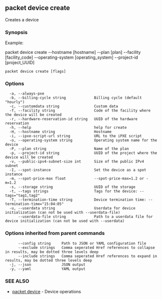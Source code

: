 ## packet device create

Creates a device

### Synopsis

Example:

packet device create --hostname [hostname] --plan [plan] --facility [facility_code] --operating-system [operating_system] --project-id [project_UUID]



```
packet device create [flags]
```

### Options

```
  -a, --always-pxe                       
  -b, --billing-cycle string             Billing cycle (default "hourly")
  -c, --customdata string                Custom data
  -f, --facility string                  Code of the facility where the device will be created
  -r, --hardware-reservation-id string   UUID of the hardware reservation
  -h, --help                             help for create
  -H, --hostname string                  Hostname
  -i, --ipxe-script-url string           URL to the iPXE script
  -o, --operating-system string          Operating system name for the device
  -P, --plan string                      Name of the plan
  -p, --project-id string                UUID of the project where the device will be created
  -v, --public-ipv4-subnet-size int      Size of the public IPv4 subnet
  -I, --spot-instance                    Set the device as a spot instance
  -m, --spot-price-max float             --spot-price-max=1.2 or -m=1.2
  -s, --storage string                   UUID of the storage
  -t, --tags strings                     Tags for the device: --tags="tag1,tag2"
  -T, --termination-time string          Device termination time: --termination-time="15:04:05"
  -u, --userdata string                  Userdata for device initialization (can not be used with --userdata-file)
      --userdata-file string             Path to a userdata file for device initialization (can not be used with --userdata)
```

### Options inherited from parent commands

```
      --config string     Path to JSON or YAML configuration file
      --exclude strings   Comma seperated Href references to collapse in results, may be dotted three levels deep
      --include strings   Comma seperated Href references to expand in results, may be dotted three levels deep
  -j, --json              JSON output
  -y, --yaml              YAML output
```

### SEE ALSO

* [packet device](packet_device.md)	 - Device operations

